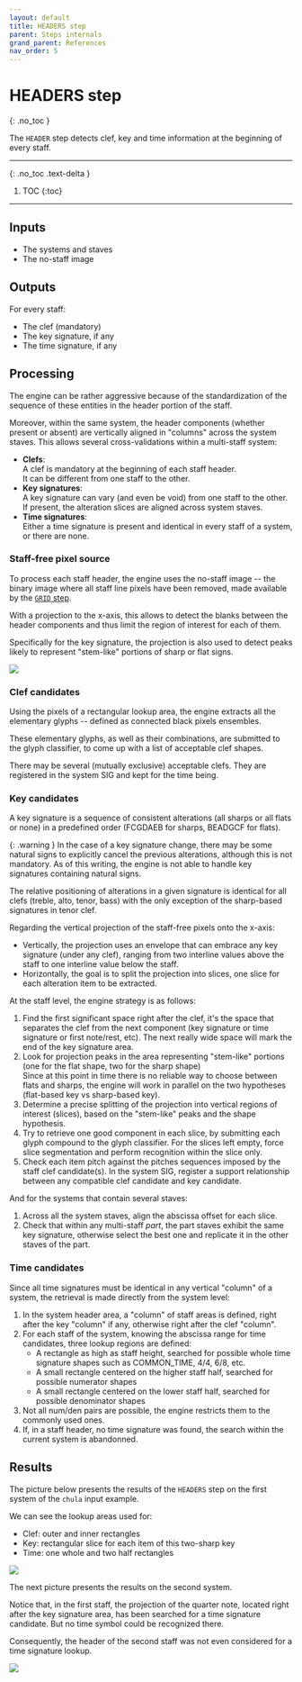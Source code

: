 ```yaml
---
layout: default
title: HEADERS step
parent: Steps internals
grand_parent: References
nav_order: 5
---
```

# HEADERS step
{: .no_toc }

The ``HEADER`` step detects  clef, key and time information at the beginning of every staff.

---
{: .no_toc .text-delta }
1. TOC
{:toc}
---

## Inputs

- The systems and staves
- The no-staff image

## Outputs

For every staff:
- The clef (mandatory)
- The key signature, if any
- The time signature, if any

## Processing

The engine can be rather aggressive because of the standardization of the sequence of these
entities in the header portion of the staff.

Moreover, within the same system, the header components (whether present or absent)
are vertically aligned in "columns" across the system staves.
This allows several cross-validations within a multi-staff system:
- **Clefs**:  
  A clef is mandatory at the beginning of each staff header.  
  It can be different from one staff to the other.
- **Key signatures**:  
  A key signature can vary (and even be void) from one staff to the other.  
  If present, the alteration slices are aligned across system staves.
- **Time signatures**:  
  Either a time signature is present and identical in every staff of a system, or there are none.

### Staff-free pixel source

To process each staff header, the engine uses the no-staff image
-- the binary image where all staff line pixels have been removed,
made available by the [``GRID`` step](./grid.md#no-staff-image).

With a projection to the x-axis, this allows to detect the blanks between the header components
and thus limit the region of interest for each of them.

Specifically for the key signature, the projection is also used to detect peaks
likely to represent "stem-like" portions of sharp or flat signs.

![](../assets/images/chula_header.png)

### Clef candidates

Using the pixels of a rectangular lookup area, the engine extracts all the elementary glyphs
-- defined as connected black pixels ensembles.

These elementary glyphs, as well as their combinations, are submitted to the glyph classifier,
to come up with a list of acceptable clef shapes.

There may be several (mutually exclusive) acceptable clefs.
They are registered in the system SIG and kept for the time being.

### Key candidates

A key signature is a sequence of consistent alterations (all sharps or all flats or none) in a
predefined order (FCGDAEB for sharps, BEADGCF for flats).

{: .warning }
In the case of a key signature change, there may be some natural signs to explicitly cancel the
previous alterations, although this is not mandatory.
As of this writing, the engine is not able to handle key signatures containing natural signs.

The relative positioning of alterations in a given signature is identical for all clefs (treble,
alto, tenor, bass) with the only exception of the sharp-based signatures in tenor clef.

Regarding the vertical projection of the staff-free pixels onto the x-axis:  
- Vertically, the projection uses an envelope that can embrace any key signature (under any clef),
  ranging from two interline values above the staff to one interline value below the staff.
- Horizontally, the goal is to split the projection into slices, one slice for each alteration item
  to be extracted.

At the staff level, the engine strategy is as follows:
1. Find the first significant space right after the clef, it's the space that separates the clef
  from the next component (key signature or time signature or first note/rest, etc).
  The next really wide space will mark the end of the key signature area.
1. Look for projection peaks in the area representing "stem-like" portions
  (one for the flat shape, two for the sharp shape)  
   Since at this point in time there is no reliable way to choose between flats and sharps,
   the engine will work in parallel on the two hypotheses (flat-based key vs sharp-based key).
1. Determine a precise splitting of the projection into vertical regions of interest (slices),
based on the "stem-like" peaks and the shape hypothesis.
1. Try to retrieve one good component in each slice,
  by submitting each glyph compound to the glyph classifier.
  For the slices left empty, force slice segmentation and perform recognition within the slice only.
1. Check each item pitch against the pitches sequences imposed by the staff clef candidate(s).
  In the system SIG, register a support relationship between any compatible clef candidate
  and key candidate.

And for the systems that contain several staves:
1. Across all the system staves, align the abscissa offset for each slice.
1. Check that within any multi-staff _part_, the part staves exhibit the same key signature,
otherwise select the best one and replicate it in the other staves of the part.
 
### Time candidates

Since all time signatures must be identical in any vertical "column" of a system,
the retrieval is made directly from the system level:

1. In the system header area, a "column" of staff areas is defined, right after the key "column" 
if any, otherwise right after the clef "column".
1. For each staff of the system, knowing the abscissa range for time candidates, three lookup regions are defined:
    - A rectangle as high as staff height, searched for possible whole time signature shapes
such as COMMON_TIME, 4/4, 6/8, etc.
    - A small rectangle centered on the higher staff half, searched for possible numerator shapes
    - A small rectangle centered on the lower staff half, searched for possible denominator shapes
1. Not all num/den pairs are possible, the engine restricts them to the commonly used ones.
1. If, in a staff header, no time signature was found, the search within the current system is abandonned.

## Results

The picture below presents the results of the ``HEADERS`` step on the first system of the ``chula`` input example.

We can see the lookup areas used for:
- Clef: outer and inner rectangles
- Key: rectangular slice for each item of this two-sharp key
- Time: one whole and two half rectangles

![](../assets/images/chula_lu_areas.png)

The next picture presents the results on the second system.

Notice that, in the first staff, the projection of the quarter note,
located right after the key signature area,
has been searched for a time signature candidate.
But no time symbol could be recognized there.

Consequently, the header of the second staff was not even considered for a time signature lookup.

![](../assets/images/chula_lu_areas_2.png)